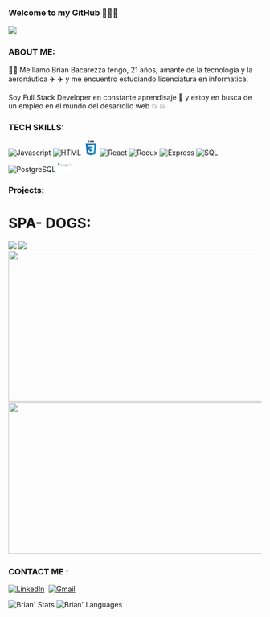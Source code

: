 ### Welcome to my GitHub  👋👨‍💻

<img src ="https://i.pinimg.com/originals/2b/d9/b3/2bd9b3f6cb8c6237d88a28ffb57654bc.gif"/>
 
 ### ABOUT ME:
 :technologist: Me llamo Brian Bacarezza tengo, 21 años, amante de la tecnología y la  aeronáutica :airplane: :airplane: y  me encuentro estudiando licenciatura en informatica.
 
Soy Full Stack Developer en constante aprendisaje :rocket: y estoy en busca de un empleo en el mundo del desarrollo web :boom: :boom:
 


### TECH SKILLS:
<p>
    <a><img height="30" alt="Javascript" src="https://camo.githubusercontent.com/1f7186a9be6da41cf90bd5d97a203962e6e47b67ac401c52e87e4afe42a25235/68747470733a2f2f75706c6f61642e77696b696d656469612e6f72672f77696b6970656469612f636f6d6d6f6e732f7468756d622f362f36612f4a6176615363726970742d6c6f676f2e706e672f34383070782d4a6176615363726970742d6c6f676f2e706e67" data-canonical-src="https://upload.wikimedia.org/wikipedia/commons/thumb/6/6a/JavaScript-logo.png/480px-JavaScript-logo.png" style="max-width:100%;"></a>
    <a><img height="30" alt="HTML" src="https://camo.githubusercontent.com/0821ae25cbd292f1c724d2fbf808a78136e61c72ec42a1a961d2be9288441930/68747470733a2f2f7777772e77332e6f72672f68746d6c2f6c6f676f2f646f776e6c6f6164732f48544d4c355f4c6f676f5f3531322e706e67" data-canonical-src="https://www.w3.org/html/logo/downloads/HTML5_Logo_512.png" style="max-width:100%;"></a>
    <a> <img height="30" alt="CSS3" src="https://raw.githubusercontent.com/github/explore/80688e429a7d4ef2fca1e82350fe8e3517d3494d/topics/css/css.png" style="max-width:100%/></a>
    <a><img height="30" alt="NodeJS" src="https://camo.githubusercontent.com/5960a94910072a8125463fe9061ca9712a6388b8b37ace636f89740bac455d61/68747470733a2f2f63646e342e69636f6e66696e6465722e636f6d2f646174612f69636f6e732f6c6f676f732d616e642d6272616e64732f3531322f3233335f4e6f64655f4a735f6c6f676f2d3531322e706e67" data-canonical-src="https://cdn4.iconfinder.com/data/icons/logos-and-brands/512/233_Node_Js_logo-512.png" style="max-width:100%;"></a>
    <a><img height="30" alt="React" src="https://camo.githubusercontent.com/42d79599b684d4449d0fab6ee8df849c39fa0148993c7680b85210494dda4599/68747470733a2f2f63646e342e69636f6e66696e6465722e636f6d2f646174612f69636f6e732f6c6f676f732d332f3630302f52656163742e6a735f6c6f676f2d3531322e706e67" data-canonical-src="https://cdn4.iconfinder.com/data/icons/logos-3/600/React.js_logo-512.png" style="max-width:100%;"></a>
    <a><img height="30" alt="Redux" src="https://camo.githubusercontent.com/d3d1874579d4c426185cc3f0b5819d05cad0e3cb0d62ce2b182daea2abab84b3/68747470733a2f2f696d672e69636f6e73382e636f6d2f636f6c6f722f34382f3030303030302f72656475782e706e67" data-canonical-src="https://img.icons8.com/color/48/000000/redux.png" style="max-width:100%;"></a>
    <a><img height="30" alt="Express" src="https://camo.githubusercontent.com/7ec3abcd6d3c307833892183db0fc207c73786e2852517daa0c5be09456663af/68747470733a2f2f656e637279707465642d74626e302e677374617469632e636f6d2f696d616765733f713d74626e3a414e6439476352504479522d586237304473614d64726b3238627431445a36785a3036317a42444b657726757371703d434155" data-canonical-src="https://encrypted-tbn0.gstatic.com/images?q=tbn:ANd9GcRPDyR-Xb70DsaMdrk28bt1DZ6xZ061zBDKew&amp;usqp=CAU" style="max-width:100%;"></a>
    <a><img height="30" alt="SQL" src="https://camo.githubusercontent.com/e1cd7d44e225fb4df5f1c3675101bccfa1a7dcaf97a4b5993262f95ecf0f1e96/68747470733a2f2f7777772e6c6f676f6c796e782e636f6d2f696d616765732f6c6f676f6c796e782f63302f63306638346439353039643636393061373063653463353936663734306336322e706e67" data-canonical-src="https://www.logolynx.com/images/logolynx/c0/c0f84d9509d6690a70ce4c596f740c62.png" style="max-width:100%;"></a>
    <a><img height="30" alt="PostgreSQL" src="https://camo.githubusercontent.com/2717985f26463c118a5e93fd5ab74cbafe4dd5c9e9a9ca4bf2af249baf4d92a7/68747470733a2f2f75706c6f61642e77696b696d656469612e6f72672f77696b6970656469612f636f6d6d6f6e732f7468756d622f322f32392f506f737467726573716c5f656c657068616e742e7376672f3132303070782d506f737467726573716c5f656c657068616e742e7376672e706e67" data-canonical-src="https://upload.wikimedia.org/wikipedia/commons/thumb/2/29/Postgresql_elephant.svg/1200px-Postgresql_elephant.svg.png" style="max-width:100%;"></a>
     <a><img height="30" alt="MongoDB"  src="https://raw.githubusercontent.com/github/explore/80688e429a7d4ef2fca1e82350fe8e3517d3494d/topics/mongodb/mongodb.png" style="max-width:100% /></a>
    <a><img height="30" alt="git" src="https://camo.githubusercontent.com/eb88d34dc21a1762c4097fb7b8a56202198c252561d7ac4fb245d8388091c3eb/68747470733a2f2f65372e706e676567672e636f6d2f706e67696d616765732f3731332f3535382f706e672d636c69706172742d636f6d70757465722d69636f6e732d70726f2d6769742d6769746875622d6c6f676f2d746578742d6c6f676f2d7468756d626e61696c2e706e67" data-canonical-src="https://e7.pngegg.com/pngimages/713/558/png-clipart-computer-icons-pro-git-github-logo-text-logo-thumbnail.png" style="max-width:100%;"></a>
</p>

### Projects:

#  SPA- DOGS:
<img src ="https://lh3.googleusercontent.com/I6_64m9Aja9TGD9vOwwDs7MVjw_vKht5qc0tBB8i1whsTIegSwL9Jo4Mjr4nV23zx2PE9ugPdSiI1I3tXlzYtkQO-UxkPDaFXMgki44KGailvMSOgmA_v6Aw5_aTi7gYThC1ZrbncJOtygfMDastvosMfRFIekYAe-ldy2MWRnSliJHxSvZpHprllcmIVrrtZTlm8cZlCd0387ufibqgAXTPQ6rNQjdyJwiS1femAlRfkyJt7AbfpVtVjOPT5-FKS1i1exrnPTPw8oJYnfQWk3-JrU9RTorHGrWs19C5OQcCU962Zz0nV5eu6TSUkcKLPwQEQ4MAty3eHUxZqIxbr0yKS736Ymdr31IflYOAQ2zIDiEjpapbzj4ol1GRzLh4FYwxuFO_9NgSldITGt81rTNumBF_B76eAyFyu1M7KZ2T8hghEm6g7SnZ6IjwBDnREG1ypd1fVgHCW7H5PZdYaHTsrLjNN0RBYMKtOPr74FdowXGwxZPGnXSbfQMr3YOg1k2cW9uI4YqWdGWtQZuD3hWS15GjBra-IZl7_Rzpe2nvYKkKwGvCumvEiy5rR3uVS80l4O-sjFE7hEK5COB-PLeFM8GZ-0CGBNxKTkT37PQejcBfYcTem14x7pFP5tM5LmawGA2TwdnM2ekA0tIyeuzjQIpJmDw5ULXIVhYA0R6PGN68ym3WH_672COSGLCbTCQzQ6nO3zhJNrIEYsiTuU4Mdw=w768-h325-no?authuser=0"/>

<img src ="https://lh3.googleusercontent.com/DYy0dfjYnf8Rp-P_gPmGAKr2k8RCNTVj6tdmldumErbjH3EGxYWYHGzY-mrjyGHKqpnRn4IpXAOGg9b_s0FFfufpaUql56EXG9jG15pcrF3hRZyFWpWC2RSJ_eaiO4C2V5Q7pGJCWDU9u3k79D7em0z1Oh71Q8xkPfc-i6tFHWfhc61CiRfWroWO170Fi-hkRvgDUpHy-eD4l2ZSQDOSzuTYCxGh5ARcLnWhwatbiTTZ-J5LbTgKiybn85u-BfHxSwsPbwAig5Qa-grO5_fokxlAmj2rY1yCHXIJNV1vlLJBq5mdLNmCDCKHWS9ejPvXZKY0OooXE5Rl9IRyNmRkm5ZJTDTuN0uAGRvRxca_nRk48hqaclxBJxOM-JwE5niN-_wdIr-ix-6dT--3kVwIbJi7yLKNjx_pzaHLSXLHjy2ShrAzkWjMEb7S7fIjE_r3alI_IwlwWrTtL50LG889ZQamyhA7gFTiGi7NpCxKVSOslRhHJ68qYSK0Us80eL4ThiZrGwfNEhU06VGi9wOdbyCNumrDA9rI2zdlQmaYu0tXt3uhOwN7dqxwtlbA2bJInK9y02-mn0DqbfZxqTEJ4SP236rzpZipPls2o5Ho8_MATIfKFXsasDz2V8NBA2cNd6iThN-UjdkYIJb3YXvcNAKfnpSpYF1OjKIFSX_J6nbEg3qy7tiXKAkRDAYlO9mMn4pvCWIwJZQljeNbgrYTzUnVWQ=w1366-h611-no?authuser=0"/>

<img height="300px" width="600px" src="https://lh3.googleusercontent.com/hbfB1OkypTWiSJQBgyJoDK5L6XbcT5LAyaLHMloggYgyr8oPNQzP1JrpBI3RSbhp3e_qLfg6VlRIPO2PIeH0DvAp2Er6OHYj22cwMZCZoOYz_pW2_qq8vcc9pUDiiF8jk3PRNUbyGyUBMXOTF6P-ZuKSawOnnrRJBM3-Y2Dq9aC0hKefNB7ERnmDBxqE91XKIQ9uwZDRDSASXi2fX2GwcMLFHXV3_mWA8SwzxnQM87vGrey8jjEAYouHSxfpg5H1aGAMXVzHxcqCdbzeK6393gydEbkiw3FPOoaZYcqCRHK2CfNqHqyMOLMVbJImF1o3RwP1Ib6S3g25MNaLhDwDUfkVE_NABXf1hItHgx-LQyeWwi2LTS9UM-Jb0SSZ0wZ40ZAXmOcbFTVBl2EjjsWceIOJ932Sn7k7srP_RWujjYM3pd-7Cpd4llw4P-bSso_cOxUhWY_3uVz84DI1kJl20NWdF2iqyHoL1-vLsgRsoR8xaWe_Wr-ZyPcRTj-TOeS8pmyvd7_PHa_Cm0rbgLg_ekZbX9VOR2Lph7XGsmmXmbNnsL07U8laXk1fozm1WCvrCLgxwFk8oMtXhIVxtG2o5FWLs37frckCLhvTy-INOkJrJTe5Xap1QeeLqNcz04HABbDTnr0Mi5yQJ4GUIT7T5IT5N59ppRQEpeNskbhdhErMJtcvR7rg-pj6eqg5qWAvyxc29CDFeC057xwDgCsmeVhKYQ=w1092-h632-no?authuser=0"/>

<img height="300px" width="600px" src ="https://lh3.googleusercontent.com/Ree0K8BEbPjiHcQ-zjciQ1qVNTREtGon9mobWaCKRDaemYjJh5yWx31y3ecscuFnQGQph-sxTTTx45IV5FFcJE3XflYq3DfOdcfSX3bAz9wHIJBfl1uda441hPHeK2G9eF2PSkhw4bggTzf76fxthzqWBT-9CqyYnVO4Hn2QpQ9VUia2X1ouGy4dEV-laCsg2nCaWbm3Sv1asEaGgOuj-_YQEa5qeHVDBrzXM5JOUlsmaZr1xep5DgCd1Lg0egVn7LRYDlmOROMfAb-fxIIf0kbLg57AEfmob0Mcd5ApqbMUr052kJdds091fWupUzA_QNSuRd2ZaWC75LOkKsy6CTgzQjhwteXxQ2tgDp-p0ZPXiKBBM0US6hzh_ibf4frztKanOUYtG_0DivSp6GtB8QKH2aq9wxS7Hint6g4tOYBXyPwCZVuMRRXKWfOvTRGZUzGsLWMA_VMsHI0VvoS8zpspaq8mf8EVq3cNB-cL0Vz8qspeStJgwuQmNnNl7L6QigVJPBUsxhSZazvtYyS7xFVSFbS8wJ4mCPo1hSNzvQBxVhifoQb4FbHzl8gxoD4l9twfrXjJU-iol-IjzI6rO5jjjsNZWresbkgLmYxHVA3H3swBfM6NBckajYrHa1-ABSh8DXLZYbsMVyRqxUkjZFquYCeD5sSkSzFQky9Wu5WjFDUml4sQJ2zAxjTpqvgNx5JJIrZ-8OR_Zwmw2NyB0ijRiA=w1366-h613-no?authuser=0"/>







### CONTACT ME :

<a href="https://www.linkedin.com/in/brian-bacarezza/"><img src="https://img.shields.io/badge/linkedin-%230077B5.svg?&style=for-the-badge&logo=linkedin&logoColor=white" alt="LinkedIn" /></a>&nbsp;
<a href="brianbn0@gmail.com?subject=Hola%20Jiji"><img src="https://img.shields.io/badge/gmail-%23D14836.svg?&style=for-the-badge&logo=gmail&logoColor=white" alt="Gmail"/></a>&nbsp;


<!--
**brianbacca/brianbacca** is a ✨ _special_ ✨ repository because its `README.md` (this file) appears on your GitHub profile.

Here are some ideas to get you started:

-->
![Brian' Stats](https://github-readme-stats.vercel.app/api?username=brianbacca&show_icons=true&theme=buefy)
![Brian' Languages](https://github-readme-stats.vercel.app/api/top-langs/?username=brianbacca&hide=jupyter%20notebook&layout=compact)

